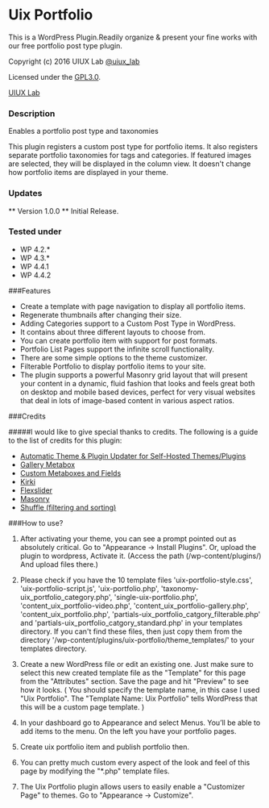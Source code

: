 # Uix Portfolio
This is a WordPress Plugin.Readily organize &amp; present your fine works with our free portfolio post type plugin.

Copyright (c) 2016 UIUX Lab [@uiux_lab](http://twitter.com/uiux_lab)

Licensed under the [GPL3.0](http://www.gnu.org/licenses/gpl-3.0.en.html).

[UIUX Lab](http://uiux.cc)

### Description

Enables a portfolio post type and taxonomies

This plugin registers a custom post type for portfolio items. It also registers separate portfolio taxonomies for tags and categories. If featured images are selected, they will be displayed in the column view. It doesn't change how portfolio items are displayed in your theme.


### Updates 

** Version 1.0.0 **
Initial Release.

### Tested under

- WP 4.2.*
- WP 4.3.*
- WP 4.4.1
- WP 4.4.2


###Features

- Create a template with page navigation to display all portfolio items.
- Regenerate thumbnails after changing their size.
- Adding Categories support to a Custom Post Type in WordPress.
- It contains about three different layouts to choose from.
- You can create portfolio item with support for post formats.
- Portfolio List Pages support the infinite scroll functionality.
- There are some simple options to the theme customizer.
- Filterable Portfolio to display portfolio items to your site.
- The plugin supports a powerful Masonry grid layout that will present your content in a dynamic, fluid fashion that looks and feels great both on desktop and mobile based devices, perfect for very visual websites that deal in lots of image-based content in various aspect ratios.

###Credits

#####I would like to give special thanks to credits. The following is a guide to the list of credits for this plugin:

- [Automatic Theme & Plugin Updater for Self-Hosted Themes/Plugins](https://github.com/jeremyclark13/automatic-theme-plugin-update)
- [Gallery Metabox](https://github.com/uixplorer/gallery-metabox)
- [Custom Metaboxes and Fields](https://github.com/WebDevStudios/Custom-Metaboxes-and-Fields-for-WordPress)
- [Kirki](http://kirki.org/)
- [Flexslider](https://github.com/woothemes/FlexSlider)
- [Masonry](http://masonry.desandro.com/v2/index.html)
- [Shuffle (filtering and sorting)](https://github.com/Vestride/Shuffle)

###How to use?

1. After activating your theme, you can see a prompt pointed out as absolutely critical. Go to "Appearance -> Install Plugins".
Or, upload the plugin to wordpress, Activate it. (Access the path (/wp-content/plugins/) And upload files there.)

2. Please check if you have the 10 template files 'uix-portfolio-style.css', 'uix-portfolio-script.js', 'uix-portfolio.php', 'taxonomy-uix_portfolio_category.php', 'single-uix-portfolio.php', 'content_uix_portfolio-video.php', 'content_uix_portfolio-gallery.php', 'content_uix_portfolio.php', 'partials-uix_portfolio_catgory_filterable.php' and 'partials-uix_portfolio_catgory_standard.php' in your templates directory. If you can't find these files, then just copy them from the directory '/wp-content/plugins/uix-portfolio/theme_templates/' to your templates directory.

3. Create a new WordPress file or edit an existing one. Just make sure to select this new created template file as the "Template" for this page from the "Attributes" section. Save the page and hit "Preview" to see how it looks. ( You should specify the template name, in this case I used "Uix Portfolio". The "Template Name: Uix Portfolio" tells WordPress that this will be a custom page template. )

4. In your dashboard go to Appearance and select Menus. You’ll be able to add items to the menu. On the left you have your portfolio pages.

5. Create uix portfolio item and publish portfolio then.

6. You can pretty much custom every aspect of the look and feel of this page by modifying the "*.php" template files.

7. The Uix Portfolio plugin allows users to easily enable a "Customizer Page" to themes. Go to "Appearance -> Customize".




